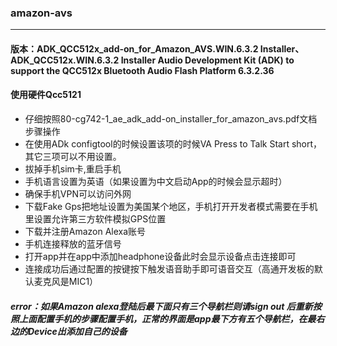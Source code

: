 ### amazon-avs
--- 
#### 版本：ADK_QCC512x_add-on_for_Amazon_AVS.WIN.6.3.2 Installer、ADK_QCC512x.WIN.6.3.2 Installer	Audio Development Kit (ADK) to support the QCC512x Bluetooth Audio Flash Platform	6.3.2.36
#### 使用硬件Qcc5121

* 仔细按照80-cg742-1_ae_adk_add-on_installer_for_amazon_avs.pdf文档步骤操作
* 在使用ADk configtool的时候设置该项的时候VA Press to Talk Start short，其它三项可以不用设置。
* 拔掉手机sim卡,重启手机
* 手机语言设置为英语（如果设置为中文启动App的时候会显示超时）
* 确保手机VPN可以访问外网
* 下载Fake Gps把地址设置为美国某个地区，手机打开开发者模式需要在手机里设置允许第三方软件模拟GPS位置
* 下载并注册Amazon Alexa账号
* 手机连接释放的蓝牙信号
* 打开app并在app中添加headphone设备此时会显示设备点击连接即可
* 连接成功后通过配置的按键按下触发语音助手即可语音交互（高通开发板的默认麦克风是MIC1）

##### error：如果Amazon alexa登陆后最下面只有三个导航栏则请sign out 后重新按照上面配置手机的步骤配置手机，正常的界面是app最下方有五个导航栏，在最右边的Device出添加自己的设备